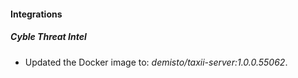 #### Integrations
##### Cyble Threat Intel
- Updated the Docker image to: *demisto/taxii-server:1.0.0.55062*.
